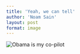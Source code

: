 ```yaml
---
title: 'Yeah, we can tell'
author: 'Noam Sain'
layout: post
format: image
---
```


![Obama is my co-pilot](/_assets/img/2015/01/Co-pilot-Obama.jpg)